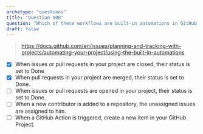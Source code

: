 ```yaml
---
archetype: "questions"
title: "Question 008"
question: "Which of these workflows are built-in automations in GitHub Projects? (Choose two.)"
draft: false
---
```



> https://docs.github.com/en/issues/planning-and-tracking-with-projects/automating-your-project/using-the-built-in-automations
- [x] When issues or pull requests in your project are closed, their status is set to Done
- [x] When pull requests in your project are merged, their status is set to Done.
- [ ] When issues or pull requests are opened in your project, their status is set to Done.
- [ ] When a new contributor is added to a repository, the unassigned issues are assigned to him.
- [ ] When a GitHub Action is triggered, create a new item in your GitHub Project.
